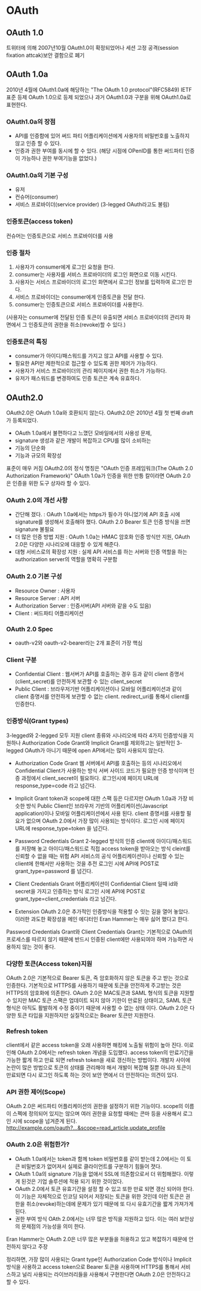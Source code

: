 # OAuth

## OAuth 1.0
트위터에 의해 2007년10월 OAuth1.0이 확정되었어나
세션 고정 공격(session fixation attcak)보안 결함으로 폐기

## OAuth 1.0a
2010년 4월에 OAuth1.0a에 해당하는 "The OAuth 1.0 protocol"(RFC5849) IETF 표준 등제
OAuth 1.0으로 등제 되었으나 과거 OAuth1.0과 구분을 위해 OAuth1.0a로 표현한다.

### OAuth1.0a의 장점
 - API를 인증함에 있어 써드 파티 어플리케이션에게 사용자의 비밀번호를 노출하지 않고 인증 할 수 있다.
 - 인증과 권한 부여를 동시에 할 수 있다.
 (해당 시점에 OPenID를 통한 써드파티 인증이 가능하나 권한 부여기능을 없었다.)

### OAuth1.0a의 기본 구성
 - 유저
 - 컨슈머(consumer)
 - 서비스 프로바이더(service provider)
 (3-legged OAuth라고도 불림)

### 인증토큰(access token)
컨슈머는 인증토큰으로 서비스 프로바이더를 사용

### 인증 절차
 1. 사용자가 consumer에게 로그인 요청을 한다.
 2. consumer는 사용자를 서비스 프로바이더의 로그인 화면으로 이동 시킨다.
 3. 사용자는 서비스 프로바이더의 로그인 화면에서 로그인 정보를 입력하여 로그인 한다.
 4. 서비스 프로바이더는 consumer에게 인증토큰을 전달 한다.
 5. consumer는 인증토큰으로 서비스 프로바이더를 사용한다.

(사용자는 consumer에 전달된 인증 토큰이 유출되면
서비스 프로바이더의 관리자 화면에서 그 인증토큰의 권한을 취소(revoke)할 수 있다.)

### 인증토큰의 특징
 - consumer가 아이디/패스워드를 가지고 않고 API를 사용할 수 있다.
 - 필요한 API만 제한적으로 접근할 수 있도록 권한 제어가 가능하다.
 - 사용자가 서비스 프로바이더의 관리 페이지에서 권한 취소가 가능하다.
 - 유저가 패스워드를 변경하여도 인증 토큰은 계속 유효하다.

## OAuth2.0
 OAuth2.0은 OAuth 1.0a와 호환되지 않는다.
 OAuth2.0은 2010년 4월 첫 번째 draft가 등록되었다.
   - OAuth 1.0a에서 불편하다고 느꼈던 모바일에서의 사용성 문제,
   - signature 생성과 같은 개발이 복잡하고 CPU를 많이 소비하는
   - 기능의 단순화
   -  기능과 규모의 확장성

 표준이 매우 커짐
 OAuth2.0의 정식 명칭은 "OAuth 인증 프레임워크(The OAuth 2.0 Authorization Framework)"
 OAuth 1.0a가 인증을 위한 만틍 칼이라면
 OAuth 2.0은 인증을 위한 도구 상자라 할 수 있다.

 ### OAuth 2.0의 개선 사항
  - 간단해 졌다.
    : OAuth 1.0a에서는 https가 필수가 아니었기에 API 호출 시에 signature를 생성해서 호출해야 했다.
    OAuth 2.0 Bearer 토큰 인증 방식을 쓰면 signature 불필요
  - 더 많은 인증 방법 지원
   : OAuth 1.0a는 HMAC 암호화 인증 방식만 지원, OAuth 2.0은 다양한 시나리오에 대응할 수 있게 해준다.
  - 대형 서비스로의 확장성 지원
   : 실제 API 서비스를 하는 서버와 인증 역할을 하는 authorization server의 역할을 명확히 구분함

### OAuth 2.0 기본 구성
 - Resource Owner : 사용자
 - Resource Server : API 서버
 - Authorization Server : 인증서버(API 서버와 같을 수도 있음)
 - Client : 써드파티 어플리케이션

 ### OAuth 2.0 Spec
 - oauth-v2와 oauth-v2-bearer라는 2개 표준이 가장 핵심

### Client 구분
 - Confidential Client : 웹서버가 API를 호출하는 경우 등과 같이 client 증명서(client_secret)를 안전하게 보관할 수 있는 client_secret
 - Public Client : 브라우저기반 어플리케이션이나 모바일 어플리케이션과 같이 client 증명서를 안전하게 보관할 수 없는 client.
 redirect_uri를 통해서 client를 인증한다.

 ### 인증방식(Grant types)
 3-legged와 2-legged 모두 지원
 client 종류와 시나리오에 따라 4가지 인증방식을 지원하나
 Authorization Code Grant와 Implicit Grant를 제외하고는 일반적인
 3-legged OAuth가 아니기 때문에 open API에서는 많이 사용되지 않는다.
 - Authorization Code Grant
  웹 서버에서 API를 호출하는 등의 시나리오에서 Confidential Client가 사용하는 방식
  서버 사이드 코드가 필요한 인증 방식이며 인증 과정에서 client_secret이 필요하다.
  로그인시에 페이지 URL에 response_type=code 라고 넘긴다.
  - Implicit Grant
   token과 scope에 대한 스팩 등은 다르지만 OAuth 1.0a과 가장 비슷한 방식
   Public Client인 브라우저 기반의 어플리케이션(Javascript application)이나 모바일 어플리케이션에서 사용 된다.
   client 증명서를 사용할 필요가 없으며 OAuth 2.0에서 가장 많이 사용되는 방식이다.
   로그인 시에 페이지 URL에 response_type=token 을 넘긴다.
  - Password Credentials Grant
   2-legged 방식의 인증
   client에 아이디/패스워드를 저장해 놓고 아이디/패스워드로 직접 access token을 받아오는 방식
   cleint를 신뢰할 수 없을 때는 위험
   API 서비스의 공식 어플리케이션이나 신뢰할 수 있는 client에 한해서만 사용하는 것을 추전
   로그인 시에 API에 POST로 grant_type=password 를 넘긴다.

  - Client Credentials Grant
   어플리케이션이 Confidential Client 일때 id와 secret을 가지고 인증하는 방식
   로그인 시에 API에 POST로 grant_type=client_credentials 라고 넘긴다.
  - Extension
   OAuth 2.0은 추가적인 인증방식을 적용할 수 잇는 길을 열어 놓았다.
   이러한 과도한 확장성을 메인 에디터인 Eran Hammer는 매우 싫어 했다고 한다.

Password Credentials Grant와 Client Credentials Grant는 기본적으로
OAuth의 프로세스를 따르지 않기 때문에 반드시 인증된 client에만 사용되여야 하며 가능하면 사용하지 않는 것이 좋다.

### 다양한 토큰(Access token)지원
 OAuth 2.0은 기본적으로 Bearer 토큰, 즉 암호화하지 않은 토큰을 주고 받는 것으로 인증한다.
 기본적으로 HTTPS를 사용하기 때문에 토큰을 안전하게 주고받는 것은 HTTPS의 암호화에 의존한다.
 OAuth 2.0은 MAC토큰과 SAML 형식의 토큰을 지원할 수 있지만 MAC 토큰 스팩은 업데이트 되지 않아 기한이 만료된 상태이고,
 SAML 토큰 형식은 아직도 활발하게 수정 중이기 때문에 사용할 수 없는 상태 이다.
 OAuth 2.0은 다양한 토큰 타입을 지원하지만 실질적으로는 Bearer 토큰만 지원한다.

 ### Refresh token
 client에서 같은 access token을 오래 사용하면 해킹에 노출될 위험이 높아 진다. 이로 인해 OAuth 2.0에서는 refresh token 개념을 도입했다.
 access token의 만료기간을 가능한 짧게 하고 만료 되면 refresh token을 새로 갱신하는 방법이다.
 개발자 사이에 논란이 많은 방법으로 토큰의 상태를 관리해야 해서 개발이 복잡해 질뿐 아니라 토큰이 만료되면 다시 로그인 하도록 하는 것이 보안 면에서 더 안전하다는 의견이 있다.

 ### API 권한 제어(Scope)
 OAuth 2.0은 써드파티 어플리케이션의 권한을 설정하기 위한 기능이다.
 scope의 이름이 스펙에 정의되어 있지는 않으며 여러 권한을 요청할 때에는 콘마 등을 사용해서 로그인 시에 scope을 넘겨준게 된다.
 http://example.com/oauth?...&scope=read_article,update_profile

 ### OAuth 2.0은 위험한가?
 - OAuth 1.0a에서는 token과 함께 token 비밀번호를 같이 받는데 2.0에서는 이 토큰 비밀번호가 없어져서 실제로 클라이언트를 구분하기 힘들어 졋다.
 - OAuth 1.0a의 signature 기능을 없애서 SSL에 의존함으로서 더 위험해졌다. 이렇게 된것은 기업 솔루션에 적용 되기 위한 것이었다.
 - OAuth 2.0에서 토큰 유효기간을 설정 할 수 있고 또한 만료 되면 갱신 되어야 한다. 이 기능은 자체적으로 인코딩 되어서 저장되는 토큰을 위한 것인데 이런 토큰은 권한을 취소(revoke)하는데에 문제가 있기 때문에 또 다시 유효기간을 짧게 가져가게 된다.
 - 권한 부여 방식
 OAth 2.0에서는 너무 많은 방직을 지원하고 있다.
 이는 여러 보안상의 문제점의 가능성을 의미 한다.

 Eran Hammer는 OAuth 2.0은 너무 많은 부분들을 허용하고 있고 복잡하기 때문에 안전하지 않다고 주장

 정리하면, 가장 많이 사용되는 Grant type인 Authorization Code 방식이나 Implicit 방식을 사용하고 access token으로 Bearer 토큰을 사용하며 HTTPS를 통해서 서비스하고 널리 사용되는 라이브러리들을 사용해서 구현한다면 OAuth 2.0은 안전하다고 할 수 있다.
